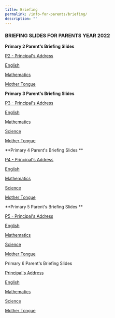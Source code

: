 ```yaml
---
title: Briefing
permalink: /info-for-parents/briefing/
description: ""
---
```

<h3>BRIEFING SLIDES FOR PARENTS YEAR 2022</h3>

**Primary 2 Parent's Briefing Slides**


[P2 - Principal's Address](/files/2022/Briefing%20Documents/P2%20Ps%20Address.pdf)

[English](/files/2022/Briefing%20Documents/P2%20Subject%20Briefing%20-%20EL.pdf)

[Mathematics](/files/2022/Briefing%20Documents/P2%20Subject%20Briefing%20-%20Math.pdf)

[Mother Tongue](/files/2022/Briefing%20Documents/P2%20Subject%20Briefing%20-%20MT.pdf)

  

**Primary 3 Parent's Briefing Slides**  

[P3 - Principal's Address](/files/2022/Briefing%20Documents/P3%20Ps%20Address.pdf)

[English](/files/2022/Briefing%20Documents/P3%20Subject%20Briefing%20-%20EL.pdf)

[Mathematics](/files/2022/Briefing%20Documents/P3%20Subject%20Briefing%20-%20Math.pdf)

[Science](/files/2022/Briefing%20Documents/P3%20Subject%20Briefing%20-%20Science.pdf)

[Mother Tongue](/files/2022/Briefing%20Documents/P3%20Subject%20Briefing%20-%20MT.pdf)

  

**Primary 4 Parent's Briefing Slides ** 

[P4 - Principal's Address](/files/2022/Briefing%20Documents/P4%20Ps%20Address.pdf)

[English](/files/2022/Briefing%20Documents/P4%20Subject%20Briefing%20-%20EL.pdf)

[Mathematics](/files/2022/Briefing%20Documents/P4%20Subject%20Briefing%20-%20Math.pdf)

[Science](/files/2022/Briefing%20Documents/P5%20Subject%20Briefing%20-%20Science.pdf)

[Mother Tongue](/files/2022/Briefing%20Documents/P4%20Subject%20Briefing%20-%20MT.pdf)

  

**Primary 5 Parent's Briefing Slides ** 

[P5 - Principal's Address](/files/2022/Briefing%20Documents/P5%20Ps%20Address.pdf)

[English](/files/2022/Briefing%20Documents/P5%20Subject%20Briefing%20-%20EL.pdf)

[Mathematics](/files/2022/Briefing%20Documents/P5%20Subject%20Briefing%20-%20Math.pdf)

[Science](/files/P5%20Subject%20Briefing%20-%20Science.pdf)

[Mother Tongue](/files/2022/Briefing%20Documents/P5%20Subject%20Briefing%20-%20MT.pdf)

  

Primary 6 Parent's Briefing Slides  

[Principal's Address](/files/P6%20Ps%20Address.pdf)

[English](/files/P6%20Subject%20Briefing%20-%20EL.pdf)

[Mathematics](/files/P6%20Subject%20Briefing%20-%20Math.pdf)

[Science](/files/P6%20Subject%20Briefing%20-%20Science.pdf)

[Mother Tongue](/files/P6%20Subject%20Briefing%20-%20MT.pdf)